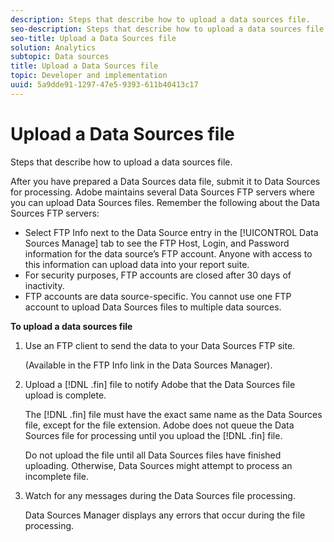 ```yaml
---
description: Steps that describe how to upload a data sources file.
seo-description: Steps that describe how to upload a data sources file.
seo-title: Upload a Data Sources file
solution: Analytics
subtopic: Data sources
title: Upload a Data Sources file
topic: Developer and implementation
uuid: 5a9dde91-1297-47e5-9393-611b40413c17
---
```


# Upload a Data Sources file

Steps that describe how to upload a data sources file.

 After you have prepared a Data Sources data file, submit it to Data Sources for processing. Adobe maintains several Data Sources FTP servers where you can upload Data Sources files. Remember the following about the Data Sources FTP servers:

* Select FTP Info next to the Data Source entry in the [!UICONTROL Data Sources Manage] tab to see the FTP Host, Login, and Password information for the data source’s FTP account. Anyone with access to this information can upload data into your report suite. 
* For security purposes, FTP accounts are closed after 30 days of inactivity. 
* FTP accounts are data source-specific. You cannot use one FTP account to upload Data Sources files to multiple data sources.

**To upload a data sources file** 

1. Use an FTP client to send the data to your Data Sources FTP site.

   (Available in the FTP Info link in the Data Sources Manager). 

1. Upload a [!DNL .fin] file to notify Adobe that the Data Sources file upload is complete.

   The [!DNL .fin] file must have the exact same name as the Data Sources file, except for the file extension. Adobe does not queue the Data Sources file for processing until you upload the [!DNL .fin] file.

   Do not upload the file until all Data Sources files have finished uploading. Otherwise, Data Sources might attempt to process an incomplete file. 
1. Watch for any messages during the Data Sources file processing.

   Data Sources Manager displays any errors that occur during the file processing. 

